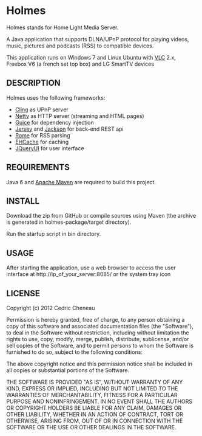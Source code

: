 Holmes
============================

Holmes stands for Home Light Media Server.

A Java application that supports DLNA/UPnP protocol for playing videos, music, pictures and podcasts (RSS) to compatible devices.

This application runs on Windows 7 and Linux Ubuntu with [VLC](http://www.videolan.org/vlc/) 2.x, Freebox V6 (a french set top box) and LG SmartTV devices

## DESCRIPTION

Holmes uses the following frameworks:

* [Cling](http://teleal.org/projects/cling/) as UPnP server
* [Netty](http://www.jboss.org/netty/) as HTTP server (streaming and HTML pages)
* [Guice](http://code.google.com/p/google-guice/) for dependency injection
* [Jersey](http://jersey.java.net/) and [Jackson](http://jackson.codehaus.org/) for back-end REST api
* [Rome](http://java.net/projects/rome/) for RSS parsing
* [EHCache](http://ehcache.org/) for caching
* [JQueryUI](http://jqueryui.com/) for user interface

 
## REQUIREMENTS

Java 6 and [Apache Maven](http://maven.apache.org/) are required to build this project.

## INSTALL

Download the zip from GitHub or compile sources using Maven (the archive is generated in holmes-package/target directory).

Run the startup script in bin directory.

## USAGE

After starting the application, use a web browser to access the user interface at http://ip_of_your_server:8085/ or the system tray icon

## LICENSE

Copyright (c) 2012 Cedric Cheneau

Permission is hereby granted, free of charge, to any person obtaining a copy
of this software and associated documentation files (the "Software"), to deal
in the Software without restriction, including without limitation the rights
to use, copy, modify, merge, publish, distribute, sublicense, and/or sell
copies of the Software, and to permit persons to whom the Software is
furnished to do so, subject to the following conditions:

The above copyright notice and this permission notice shall be included in
all copies or substantial portions of the Software.

THE SOFTWARE IS PROVIDED "AS IS", WITHOUT WARRANTY OF ANY KIND, EXPRESS OR
IMPLIED, INCLUDING BUT NOT LIMITED TO THE WARRANTIES OF MERCHANTABILITY,
FITNESS FOR A PARTICULAR PURPOSE AND NONINFRINGEMENT. IN NO EVENT SHALL THE
AUTHORS OR COPYRIGHT HOLDERS BE LIABLE FOR ANY CLAIM, DAMAGES OR OTHER
LIABILITY, WHETHER IN AN ACTION OF CONTRACT, TORT OR OTHERWISE, ARISING FROM,
OUT OF OR IN CONNECTION WITH THE SOFTWARE OR THE USE OR OTHER DEALINGS IN
THE SOFTWARE.